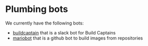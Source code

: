 # Plumbing bots

We currently have the following bots:

- [buildcaptain](./buildcaptain) that is a slack bot for Build Captains
- [mariobot](./mariobot) that is a github bot to build images from repositories
